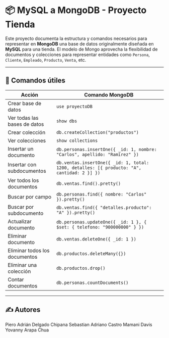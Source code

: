 # 📦 MySQL a MongoDB - Proyecto Tienda

Este proyecto documenta la estructura y comandos necesarios para representar en **MongoDB** una base de datos originalmente diseñada en **MySQL** para una tienda. El modelo de Mongo aprovecha la flexibilidad de documentos y colecciones para representar entidades como `Persona`, `Cliente`, `Empleado`, `Producto`, `Venta`, etc.

---

## 📌 Comandos útiles

| Acción                            | Comando MongoDB                                                                 |
|-----------------------------------|----------------------------------------------------------------------------------|
| Crear base de datos               | `use proyectoDB`                                                                |
| Ver todas las bases de datos      | `show dbs`                                                                      |
| Crear colección                   | `db.createCollection("productos")`                                              |
| Ver colecciones                   | `show collections`                                                              |
| Insertar un documento             | `db.personas.insertOne({ _id: 1, nombre: "Carlos", apellido: "Ramírez" })`      |
| Insertar con subdocumentos        | `db.ventas.insertOne({ _id: 1, total: 1200, detalles: [{ producto: "A", cantidad: 2 }] })` |
| Ver todos los documentos          | `db.ventas.find().pretty()`                                                     |
| Buscar por campo                  | `db.personas.find({ nombre: "Carlos" }).pretty()`                               |
| Buscar por subdocumento           | `db.ventas.find({ "detalles.producto": "A" }).pretty()`                          |
| Actualizar documento              | `db.personas.updateOne({ _id: 1 }, { $set: { telefono: "900000000" } })`        |
| Eliminar documento                | `db.ventas.deleteOne({ _id: 1 })`                                               |
| Eliminar todos los documentos     | `db.productos.deleteMany({})`                                                   |
| Eliminar una colección            | `db.productos.drop()`                                                           |                                    |
| Contar documentos                 | `db.personas.countDocuments()`                                                  |

---

## ✍️ Autores

Piero Adrián Delgado Chipana
Sebastian Adriano Castro Mamani
Davis Yovanny Arapa Chua
  
